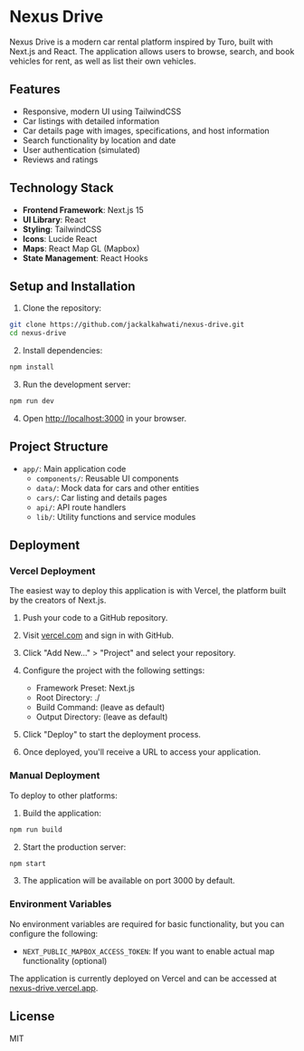 # Nexus Drive

Nexus Drive is a modern car rental platform inspired by Turo, built with Next.js and React. The application allows users to browse, search, and book vehicles for rent, as well as list their own vehicles.

## Features

- Responsive, modern UI using TailwindCSS
- Car listings with detailed information
- Car details page with images, specifications, and host information
- Search functionality by location and date
- User authentication (simulated)
- Reviews and ratings

## Technology Stack

- **Frontend Framework**: Next.js 15
- **UI Library**: React
- **Styling**: TailwindCSS
- **Icons**: Lucide React
- **Maps**: React Map GL (Mapbox)
- **State Management**: React Hooks

## Setup and Installation

1. Clone the repository:
```bash
git clone https://github.com/jackalkahwati/nexus-drive.git
cd nexus-drive
```

2. Install dependencies:
```bash
npm install
```

3. Run the development server:
```bash
npm run dev
```

4. Open [http://localhost:3000](http://localhost:3000) in your browser.

## Project Structure

- `app/`: Main application code
  - `components/`: Reusable UI components
  - `data/`: Mock data for cars and other entities
  - `cars/`: Car listing and details pages
  - `api/`: API route handlers
  - `lib/`: Utility functions and service modules

## Deployment

### Vercel Deployment

The easiest way to deploy this application is with Vercel, the platform built by the creators of Next.js.

1. Push your code to a GitHub repository.

2. Visit [vercel.com](https://vercel.com) and sign in with GitHub.

3. Click "Add New..." > "Project" and select your repository.

4. Configure the project with the following settings:
   - Framework Preset: Next.js
   - Root Directory: ./
   - Build Command: (leave as default)
   - Output Directory: (leave as default)

5. Click "Deploy" to start the deployment process.

6. Once deployed, you'll receive a URL to access your application.

### Manual Deployment

To deploy to other platforms:

1. Build the application:
```bash
npm run build
```

2. Start the production server:
```bash
npm start
```

3. The application will be available on port 3000 by default.

### Environment Variables

No environment variables are required for basic functionality, but you can configure the following:

- `NEXT_PUBLIC_MAPBOX_ACCESS_TOKEN`: If you want to enable actual map functionality (optional)

The application is currently deployed on Vercel and can be accessed at [nexus-drive.vercel.app](https://nexus-drive.vercel.app).

## License

MIT 
